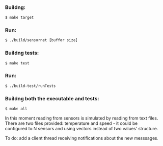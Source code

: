 ### Buildng:

```sh
$ make target
```

### Run:

```sh
$ ./build/sensornet [buffor size]
```

### Buildng tests:

```sh
$ make test
```

### Run:

```sh
$ ./build-test/runTests
```

### Buildng both the executable and tests:

```sh
$ make all
```

In this moment reading from sensors is simulated by reading from text files.
There are two files provided: temperature and speed - it could be configured to N sensors 
and using vectors instead of two values' structure.

To do: add a client thread receiving notifications about the new messsages.
